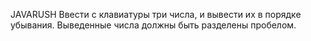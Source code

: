 JAVARUSH
Ввести с клавиатуры три числа, и вывести их в порядке убывания.
Выведенные числа должны быть разделены пробелом.
